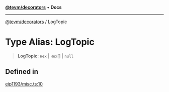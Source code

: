 [**@tevm/decorators**](../README.md) • **Docs**

***

[@tevm/decorators](../globals.md) / LogTopic

# Type Alias: LogTopic

> **LogTopic**: `Hex` \| `Hex`[] \| `null`

## Defined in

[eip1193/misc.ts:10](https://github.com/qbzzt/tevm-monorepo/blob/main/packages/decorators/src/eip1193/misc.ts#L10)
